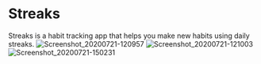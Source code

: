 # Streaks
Streaks is a habit tracking app that helps you make new habits using daily streaks.
![Screenshot_20200721-120957](https://user-images.githubusercontent.com/57001778/88038895-7d71ce80-cb64-11ea-8d11-fab2a9ef3279.png)
![Screenshot_20200721-121003](https://user-images.githubusercontent.com/57001778/88038901-7ea2fb80-cb64-11ea-8a70-c15285f5d7e0.png)
![Screenshot_20200721-150231](https://user-images.githubusercontent.com/57001778/88038904-7f3b9200-cb64-11ea-8365-26274c0fb112.png)

